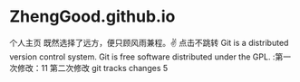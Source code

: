 # ZhengGood.github.io
个人主页
既然选择了远方，便只顾风雨兼程。✌
点击不跳转
Git is a distributed version control system.
Git is free software distributed under the GPL.
:第一次修改：11
第二次修改
git tracks changes 5
